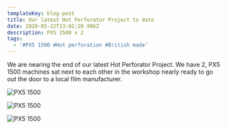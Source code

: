 ```yaml
---
templateKey: blog-post
title: Our latest Hot Perforator Project to date
date: 2020-05-22T13:02:20.996Z
description: PX5 1500 x 2
tags:
  - '#PX5 1500 #Hot perforation #British made'
---
```

We are nearing the end of our latest Hot Perforator Project.  We have 2, PX5 1500 machines sat next to each other in the workshop nearly ready to go out the door to a local film manufacturer.

![PX5 1500](/img/double-machine-project-1.jpg)

![PX5 1500](/img/double-machine-project-3.jpg)

![PX5 1500](/img/double-machine-project-2.jpg)
